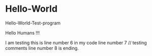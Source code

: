 # Hello-World
Hello-World-Test-program

Hello Humans !!!

I am testing this is line number 6 in my code
line number 7 // testing comments
line number 8 is ending.
